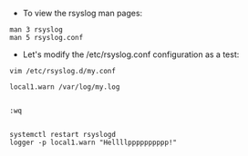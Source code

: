 * To view the rsyslog man pages:
```
man 3 rsyslog
man 5 rsyslog.conf
```

* Let's modify the /etc/rsyslog.conf configuration as a test:
```
vim /etc/rsyslog.d/my.conf

local1.warn /var/log/my.log


:wq


systemctl restart rsyslogd
logger -p local1.warn "Hellllpppppppppp!"
```
